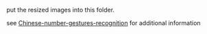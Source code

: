 put the resized images into this folder.

see [Chinese-number-gestures-recognition](https://github.com/tz28/Chinese-number-gestures-recognition) for additional information